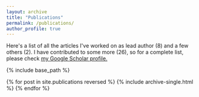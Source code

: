 ```yaml
---
layout: archive
title: "Publications"
permalink: /publications/
author_profile: true
---
```


Here's a list of all the articles I've worked on as lead author (8) and a few others (2). 
I have contributed to some more (26), so for a complete list, please check <u><a href="https://scholar.google.it/citations?user=5d0T8UAAAAAJ&hl=en">my Google Scholar profile</a>.</u>

{% include base_path %}

{% for post in site.publications reversed %}
  {% include archive-single.html %}
{% endfor %}
